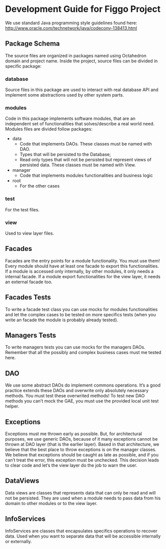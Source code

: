 # Development Guide for Figgo Project

We use standard Java programming style guidelines found here:
http://www.oracle.com/technetwork/java/codeconv-138413.html

## Package Schema

The source files are organized in packages named using Octahedron domain and project name. Inside the project, source files can be divided in specific package:

### database

  Source files in this package are used to interact with real database API and implement some abstractions used by other system parts.

### modules

Code in this package implements software modules, that are an independent set of functionalities that solves/describe a real world need. Modules files are divided follow packages:

* data
	* Code that implements DAOs. These classes must be named with DAO.
	* Types that will be persisted to the Database;
	* Read only types that will not be persisted but represent views of persisted data. These classes must be named with View.
* manager
	* Code that implements modules functionalities and business logic
* root
	* For the other cases 

### test

For the test files.

### view

Used to view layer files.
	    
## Facades

Facades are the entry points for a module functionality. You must use them! Every module should have at least one facade to export this functionalities. If a module is accessed only internally, by other modules, it only needs a internal facade. If a module export functionalities for the view layer, it needs an external facade too.

## Facades Tests
To write a facade test class you can use mocks for modules functionalities and let the complex cases to be tested on more specifics tests (when you write an facade the module is probably already tested).

## Managers Tests
To write managers tests you can use mocks for the managers DAOs. Remember that all the possibly  and complex business cases must me tested here.
    
## DAO
We use some abstract DAOs do implement commons operations. It’s a good practice extends these DAOs and overwrite only absolutely necessary methods. You must test these overwrited methods! To test new DAO methods you can’t mock the GAE, you must use the provided local unit test helper.

## Exceptions
Exceptions must me thrown early as possible. But, for architectural purposes, we use generic DAOs, because of it many exceptions cannot be thrown at DAO layer (that is the earlier layer). Based in that architecture, we believe that the best place to throw exceptions is on the manager classes. 
We believe that exceptions should be caught as late as possible, and if you can’t treat the error, this exception must be unchecked. This decision leads to clear code and let’s the view layer do the job to warn the user.
    
## DataViews
Data views are classes that represents data that can only be read and will not be persisted. They are used when a module needs to pass data from his domain to other modules or to the view layer.

## InfoServices
InfoServices are classes that encapsulates specifics operations to recover data. Used when you want to separate data that will be accessible internally or externally.
